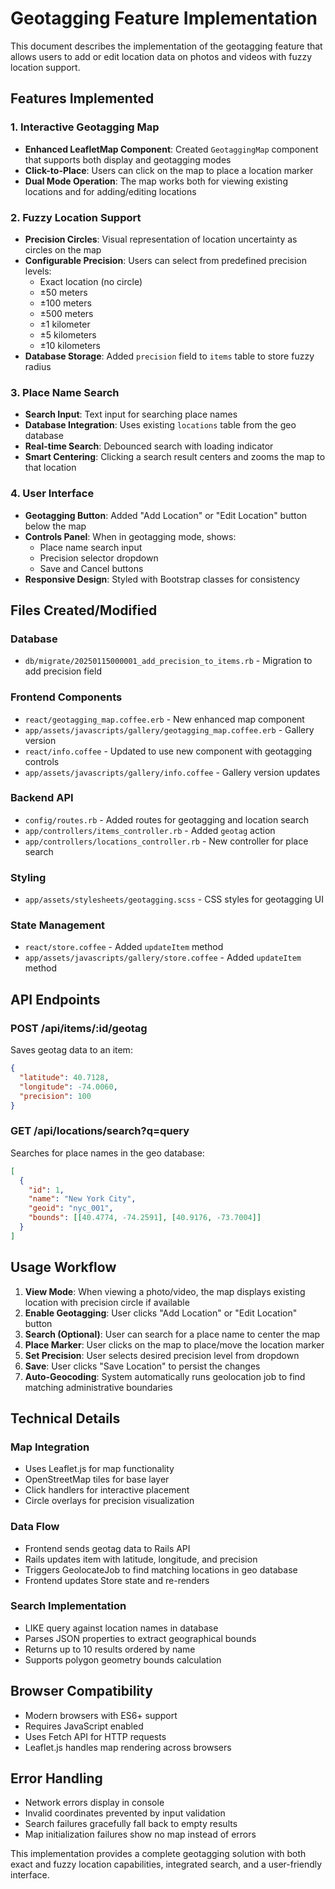 # Geotagging Feature Implementation

This document describes the implementation of the geotagging feature that allows users to add or edit location data on photos and videos with fuzzy location support.

## Features Implemented

### 1. Interactive Geotagging Map
- **Enhanced LeafletMap Component**: Created `GeotaggingMap` component that supports both display and geotagging modes
- **Click-to-Place**: Users can click on the map to place a location marker
- **Dual Mode Operation**: The map works both for viewing existing locations and for adding/editing locations

### 2. Fuzzy Location Support
- **Precision Circles**: Visual representation of location uncertainty as circles on the map
- **Configurable Precision**: Users can select from predefined precision levels:
  - Exact location (no circle)
  - ±50 meters
  - ±100 meters  
  - ±500 meters
  - ±1 kilometer
  - ±5 kilometers
  - ±10 kilometers
- **Database Storage**: Added `precision` field to `items` table to store fuzzy radius

### 3. Place Name Search
- **Search Input**: Text input for searching place names
- **Database Integration**: Uses existing `locations` table from the geo database
- **Real-time Search**: Debounced search with loading indicator
- **Smart Centering**: Clicking a search result centers and zooms the map to that location

### 4. User Interface
- **Geotagging Button**: Added "Add Location" or "Edit Location" button below the map
- **Controls Panel**: When in geotagging mode, shows:
  - Place name search input
  - Precision selector dropdown
  - Save and Cancel buttons
- **Responsive Design**: Styled with Bootstrap classes for consistency

## Files Created/Modified

### Database
- `db/migrate/20250115000001_add_precision_to_items.rb` - Migration to add precision field

### Frontend Components
- `react/geotagging_map.coffee.erb` - New enhanced map component
- `app/assets/javascripts/gallery/geotagging_map.coffee.erb` - Gallery version
- `react/info.coffee` - Updated to use new component with geotagging controls
- `app/assets/javascripts/gallery/info.coffee` - Gallery version updates

### Backend API
- `config/routes.rb` - Added routes for geotagging and location search
- `app/controllers/items_controller.rb` - Added `geotag` action
- `app/controllers/locations_controller.rb` - New controller for place search

### Styling
- `app/assets/stylesheets/geotagging.scss` - CSS styles for geotagging UI

### State Management
- `react/store.coffee` - Added `updateItem` method
- `app/assets/javascripts/gallery/store.coffee` - Added `updateItem` method

## API Endpoints

### POST /api/items/:id/geotag
Saves geotag data to an item:
```json
{
  "latitude": 40.7128,
  "longitude": -74.0060,
  "precision": 100
}
```

### GET /api/locations/search?q=query
Searches for place names in the geo database:
```json
[
  {
    "id": 1,
    "name": "New York City",
    "geoid": "nyc_001", 
    "bounds": [[40.4774, -74.2591], [40.9176, -73.7004]]
  }
]
```

## Usage Workflow

1. **View Mode**: When viewing a photo/video, the map displays existing location with precision circle if available
2. **Enable Geotagging**: User clicks "Add Location" or "Edit Location" button
3. **Search (Optional)**: User can search for a place name to center the map
4. **Place Marker**: User clicks on the map to place/move the location marker
5. **Set Precision**: User selects desired precision level from dropdown
6. **Save**: User clicks "Save Location" to persist the changes
7. **Auto-Geocoding**: System automatically runs geolocation job to find matching administrative boundaries

## Technical Details

### Map Integration
- Uses Leaflet.js for map functionality
- OpenStreetMap tiles for base layer
- Click handlers for interactive placement
- Circle overlays for precision visualization

### Data Flow
- Frontend sends geotag data to Rails API
- Rails updates item with latitude, longitude, and precision
- Triggers GeolocateJob to find matching locations in geo database
- Frontend updates Store state and re-renders

### Search Implementation
- LIKE query against location names in database
- Parses JSON properties to extract geographical bounds
- Returns up to 10 results ordered by name
- Supports polygon geometry bounds calculation

## Browser Compatibility
- Modern browsers with ES6+ support
- Requires JavaScript enabled
- Uses Fetch API for HTTP requests
- Leaflet.js handles map rendering across browsers

## Error Handling
- Network errors display in console
- Invalid coordinates prevented by input validation  
- Search failures gracefully fall back to empty results
- Map initialization failures show no map instead of errors

This implementation provides a complete geotagging solution with both exact and fuzzy location capabilities, integrated search, and a user-friendly interface.